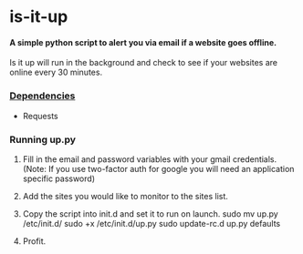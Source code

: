 # is-it-up

#### A simple python script to alert you via email if a website goes offline.

Is it up will run in the background and check to see if your websites are online every 30 minutes.

### [Dependencies](http://xkcd.com/754/)

* Requests

### Running up.py

1. Fill in the email and password variables with your gmail credentials. (Note: If you use two-factor auth for google you will need an application specific password)

2. Add the sites you would like to monitor to the sites list.

3. Copy the script into init.d and set it to run on launch.
    sudo mv up.py /etc/init.d/
    sudo +x /etc/init.d/up.py
    sudo update-rc.d up.py defaults
 
4. Profit.
